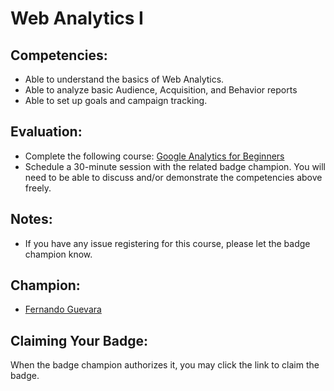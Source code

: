 # Web Analytics I

## Competencies:
* Able to understand the basics of Web Analytics.
* Able to analyze basic Audience, Acquisition, and Behavior reports
* Able to set up goals and campaign tracking.

## Evaluation:
* Complete the following course: [Google Analytics for Beginners](https://analytics.google.com/analytics/academy/course/6)
* Schedule a 30-minute session with the related badge champion. You will need to be able to discuss and/or demonstrate the competencies above freely. 

## Notes:
* If you have any issue registering for this course, please let the badge champion know.

## Champion:
* [Fernando Guevara](mailto:fernando@acklenavenue.com)

## Claiming Your Badge:
When the badge champion authorizes it, you may click the link to claim the badge.
